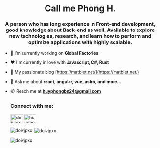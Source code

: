 <h1 align="center">Call me Phong H.</h1>
<h3 align="center">
  A person who has long experience in Front-end development, good knowledge
  about Back-end as well. Available to explore new technologies, research, and
  learn how to perform and optimize applications with highly scalable.
</h3>

- 🔭 I’m currently working on **Global Factories**
- ❤ I'm currently in love with **Javascript, C#, Rust**
- 📝 My passionate blog [https://matbiet.net/](https://matbiet.net/)
- 💬 Ask me about **react, angular, vue, astro, and more...**
- 📫 Reach me at **huyphongbn24@gmail.com**

    <h3 align="left">Connect with me:</h3>
    <p align="left">
      <a href="https://dev.to/doivjpxx" target="blank"
        ><img
          align="center"
          src="https://raw.githubusercontent.com/rahuldkjain/github-profile-readme-generator/master/src/images/icons/Social/devto.svg"
          alt="doivjpxx"
          height="30"
          width="40"
      /></a>
      <a href="https://linkedin.com/in/huyphongdev" target="blank"
        ><img
          align="center"
          src="https://raw.githubusercontent.com/rahuldkjain/github-profile-readme-generator/master/src/images/icons/Social/linked-in-alt.svg"
          alt="huyphongdev"
          height="30"
          width="40"
      /></a>
    </p>

    <p>
      <img
        align="left"
        src="https://github-readme-stats.vercel.app/api/top-langs?username=doivjpxx&show_icons=true&locale=en&layout=compact"
        alt="doivjpxx"
      />
    </p>

    <p>
      &nbsp;<img
        align="center"
        src="https://github-readme-stats.vercel.app/api?username=doivjpxx&show_icons=true&locale=en"
        alt="doivjpxx"
      />
    </p>

    <p>
      <img
        align="center"
        src="https://github-readme-streak-stats.herokuapp.com/?user=doivjpxx&"
        alt="doivjpxx"
      /></p></private
></private>
